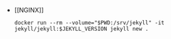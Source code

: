 - [[NGINX]]
  ```
  docker run --rm --volume="$PWD:/srv/jekyll" -it jekyll/jekyll:$JEKYLL_VERSION jekyll new .
  ```